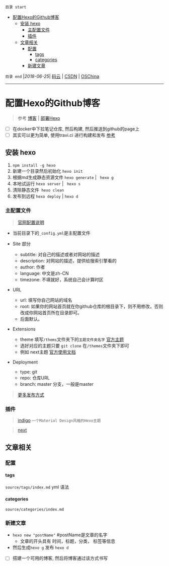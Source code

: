 `目录 start`
 
- [配置Hexo的Github博客](#配置hexo的github博客)
    - [安装 hexo](#安装-hexo)
        - [主配置文件](#主配置文件)
        - [插件](#插件)
    - [文章相关](#文章相关)
        - [配置](#配置)
            - [tags](#tags)
            - [categories](#categories)
        - [新建文章](#新建文章)

`目录 end` |_2018-06-25_| [码云](https://gitee.com/kcp1104) | [CSDN](http://blog.csdn.net/kcp606) | [OSChina](https://my.oschina.net/kcp1104)
****************************************
# 配置Hexo的Github博客
> 参考 [博客](http://stonebegin.com/hexo+github.html) | [部署Hexo](http://letus.club/2016/04/04/deploy-hexo-and-change-theme/)

- [ ] 在docker中下拉笔记仓库, 然后构建, 然后推送到github的page上
- [ ] 其实可以更为简单, 使用travi.ci 进行构建和发布 [参考 ](https://notes.iissnan.com/2016/publishing-github-pages-with-travis-ci/)

## 安装 hexo
1. `npm install -g hexo`
1. 新建一个目录然后初始化 `hexo init` 
1. 根据md生成静态资源文件 `hexo generate` | ` hexo g`
1. 本地试运行 `hexo server` | ` hexo s`
1. 清除静态文件` hexo clean`
1. 发布到远程 `hexo deploy` | `hexo d`

### 主配置文件
> [官网配置说明](https://hexo.io/zh-cn/docs/configuration.html)
- 当前目录下的`_config.yml`是主配置文件

- Site 部分
    - subtitle: 对自己的描述或者对网站的描述
    - description: 对网站的描述，提供给搜索引擎看的
    - author: 作者
    - language: 中文是zh-CN
    - timezone: 不填就好，系统自己会计算时区
- URL
    - url: 填写你自己网站的域名
    - root: 如果你的网站首页就在你github仓库的根目录下，则不用修改，否则改成你网站首页所在目录即可。
    - 后面默认。

- Extensions
    - theme 填写`/thems`文件夹下的`主题文件夹名字` [官方主题](https://hexo.io/themes/)    
    - 选好对应的主题只要 `git clone` 在`/themes`文件夹下即可
    - 例如 next主题 [官方使用文档](http://theme-next.iissnan.com/getting-started.html)
    
- Deployment
    - type: git
    - repo: 仓库URL
    - branch: master 分支，一般是master

> [更多发布方式](https://hexo.io/docs/deployment.html)   
### 插件
> [indigo](https://github.com/yscoder/hexo-theme-indigo) `一个Material Design风格的Hexo主题`

> [next](https://github.com/iissnan/hexo-theme-next)

## 文章相关
### 配置
#### tags
`source/tags/index.md` yml 语法

#### categories
`source/categories/index.md`

### 新建文章
- `hexo new "postName"` #postName是文章的名字
    - 文章的开头具有 时间，标题，分类， 标签等信息
- 然后生成`hexo g` 发布 `hexo d`

- [ ] 搭建一个可用的博客, 然后将博客通过该方式书写

